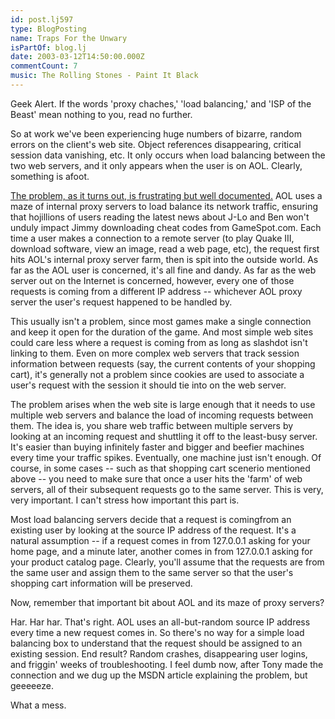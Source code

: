 ```yaml
---
id: post.lj597
type: BlogPosting
name: Traps For the Unwary
isPartOf: blog.lj
date: 2003-03-12T14:50:00.000Z
commentCount: 7
music: The Rolling Stones - Paint It Black
---
```

Geek Alert. If the words 'proxy chaches,' 'load balancing,' and 'ISP of the Beast' mean nothing to you, read no further.

So at work we've been experiencing huge numbers of bizarre, random errors on the client's web site. Object references disappearing, critical session data vanishing, etc. It only occurs when load balancing between the two web servers, and it only appears when the user is on AOL. Clearly, something is afoot.

[The problem, as it turns out, is frustrating but well documented.](http://www.mcpmag.com/reviews/products/article.asp?EditorialsID=132) AOL uses a maze of internal proxy servers to load balance its network traffic, ensuring that hojillions of users reading the latest news about J-Lo and Ben won't unduly impact Jimmy downloading cheat codes from GameSpot.com. Each time a user makes a connection to a remote server (to play Quake III, download software, view an image, read a web page, etc), the request first hits AOL's internal proxy server farm, then is spit into the outside world. As far as the AOL user is concerned, it's all fine and dandy. As far as the web server out on the Internet is concerned, however, every one of those requests is coming from a different IP address -- whichever AOL proxy server the user's request happened to be handled by.

This usually isn't a problem, since most games make a single connection and keep it open for the duration of the game. And most simple web sites could care less where a request is coming from as long as slashdot isn't linking to them. Even on more complex web servers that track session information between requests (say, the current contents of your shopping cart), it's generally not a problem since cookies are used to associate a user's request with the session it should tie into on the web server.

The problem arises when the web site is large enough that it needs to use multiple web servers and balance the load of incoming requests between them. The idea is, you share web traffic between multiple servers by looking at an incoming request and shuttling it off to the least-busy server. It's easier than buying infinitely faster and bigger and beefier machines every time your traffic spikes. Eventually, one machine just isn't enough. Of course, in some cases -- such as that shopping cart scenerio mentioned above -- you need to make sure that once a user hits the 'farm' of web servers, all of their subsequent requests go to the same server. This is very, very important. I can't stress how important this part is.

Most load balancing servers decide that a request is comingfrom an existing user by looking at the source IP address of the request. It's a natural assumption -- if a request comes in from 127.0.0.1 asking for your home page, and a minute later, another comes in from 127.0.0.1 asking for your product catalog page. Clearly, you'll assume that the requests are from the same user and assign them to the same server so that the user's shopping cart information will be preserved.

Now, remember that important bit about AOL and its maze of proxy servers?

Har. Har har. That's right. AOL uses an all-but-random source IP address every time a new request comes in. So there's no way for a simple load balancing box to understand that the request should be assigned to an existing session. End result? Random crashes, disappearing user logins, and friggin' weeks of troubleshooting. I feel dumb now, after Tony made the connection and we dug up the MSDN article explaining the problem, but geeeeeze.

What a mess.
